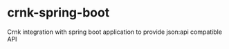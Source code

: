 # crnk-spring-boot
Crnk integration with spring boot application to provide json:api compatible API
